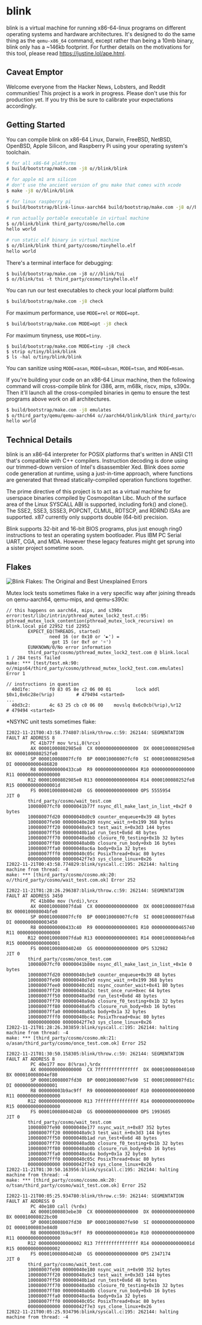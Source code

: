# blink

blink is a virtual machine for running x86-64-linux programs on different
operating systems and hardware architectures. It's designed to do the
same thing as the `qemu-x86_64` command, except rather than being a 10mb
binary, blink only has a ~146kb footprint. For further details on the
motivations for this tool, please read <https://justine.lol/ape.html>.

## Caveat Emptor

Welcome everyone from the Hacker News, Lobsters, and Reddit communities!
This project is a work in progress. Please don't use this for production
yet. If you try this be sure to calibrate your expectations accordingly.

## Getting Started

You can compile blink on x86-64 Linux, Darwin, FreeBSD, NetBSD, OpenBSD,
Apple Silicon, and Raspberry Pi using your operating system's toolchain.

```sh
# for all x86-64 platforms
$ build/bootstrap/make.com -j8 o//blink/blink

# for apple m1 arm silicon
# don't use the ancient version of gnu make that comes with xcode
$ make -j8 o//blink/blink

# for linux raspberry pi
$ build/bootstrap/blink-linux-aarch64 build/bootstrap/make.com -j8 o//blink/blink

# run actually portable executable in virtual machine
$ o//blink/blink third_party/cosmo/hello.com
hello world

# run static elf binary in virtual machine
$ o//blink/blink third_party/cosmo/tinyhello.elf
hello world
```

There's a terminal interface for debugging:

```
$ build/bootstrap/make.com -j8 o///blink/tui
$ o//blink/tui -t third_party/cosmo/tinyhello.elf
```

You can run our test executables to check your local platform build:

```sh
$ build/bootstrap/make.com -j8 check
```

For maximum performance, use `MODE=rel` or `MODE=opt`.

```sh
$ build/bootstrap/make.com MODE=opt -j8 check
```

For maximum tinyness, use `MODE=tiny`.

```
$ build/bootstrap/make.com MODE=tiny -j8 check
$ strip o/tiny/blink/blink
$ ls -hal o/tiny/blink/blink
```

You can sanitize using `MODE=asan`, `MODE=ubsan`, `MODE=tsan`, and
`MODE=msan`.

If you're building your code on an x86-64 Linux machine, then the
following command will cross-compile blink for i386, arm, m68k, riscv,
mips, s390x. Then it'll launch all the cross-compiled binaries in qemu
to ensure the test programs above work on all architectures.

```sh
$ build/bootstrap/make.com -j8 emulates
$ o/third_party/qemu/qemu-aarch64 o//aarch64/blink/blink third_party/cosmo/hello.com
hello world
```

## Technical Details

blink is an x86-64 interpreter for POSIX platforms that's written in
ANSI C11 that's compatible with C++ compilers. Instruction decoding is
done using our trimmed-down version of Intel's disassembler Xed. Blink
does *some* code generation at runtime, using a just-in-time approach,
where functions are generated that thread statically-compiled operation
functions together.

The prime directive of this project is to act as a virtual machine for
userspace binaries compiled by Cosmopolitan Libc. Much of the surface
area of the Linux SYSCALL ABI is supported, including fork() and
clone(). The SSE2, SSE3, SSSE3, POPCNT, CLMUL, RDTSCP, and RDRND ISAs
are supported. x87 currently only supports double (64-bit) precision.

Blink supports 32-bit and 16-bit BIOS programs, plus just enough ring0
instructions to test an operating system bootloader. Plus IBM PC Serial
UART, CGA, and MDA. However these legacy features might get sprung into
a sister project sometime soon.

## Flakes

![Blink Flakes: The Original and Best Unexplained Errors](test/flakes.png)

Mutex lock tests sometimes flake in a very specific way after joining
threads on qemu-aarch64, qemu-mips, and qemu-s390x:

```
// this happens on aarch64, mips, and s390x
error:test/libc/intrin/pthread_mutex_lock2_test.c:95: pthread_mutex_lock_contention(pthread_mutex_lock_recursive) on blink.local pid 22952 tid 22952
        EXPECT_EQ(THREADS, started)
                need 16 (or 0x10 or '►') =
                 got 15 (or 0xf or '☼')
        EUNKNOWN/0/No error information
        third_party/cosmo/pthread_mutex_lock2_test.com @ blink.local
1 / 284 tests failed
make: *** [test/test.mk:90: o//mips64/third_party/cosmo/pthread_mutex_lock2_test.com.emulates] Error 1

// instructions in question
  40d1fe:       f0 83 05 8e c2 06 00 01         lock addl $0x1,0x6c28e(%rip)        # 479494 <started>
...
  40d3c2:       4c 63 25 cb c0 06 00    movslq 0x6c0cb(%rip),%r12        # 479494 <started>

```

*NSYNC unit tests sometimes flake:

```
I2022-11-21T00:43:58.774807:blink/throw.c:59: 262144: SEGMENTATION FAULT AT ADDRESS 8
         PC 41b77f mov %rsi,8(%rcx)
         AX 00001000802985e8  CX 0000000000000000  DX 00001000802985e8  BX 0000100080252fe0
         SP 000010008007fcf0  BP 000010008007fcf0  SI 00001000802985e8  DI 0000000000486820
         R8 0000000000433ca0  R9 0000000000000004 R10 0000000000000000 R11 0000000000000000
        R12 00001000802985e0 R13 0000000000000004 R14 0000100080252fe8 R15 000000000000001d
         FS 0000100080040240  GS 0000000000000000 OPS 5555954          JIT 0
        third_party/cosmo/wait_test.com
        10008007fcf0 00000041b77f nsync_dll_make_last_in_list_+0x2f 0 bytes
        10008007fd20 00000040d0c9 counter_enqueue+0x39 48 bytes
        10008007fe90 00000040e289 nsync_wait_n+0x199 368 bytes
        10008007ff20 00000040a9c3 test_wait_n+0x3d3 144 bytes
        10008007ff50 00000040b1ad run_test+0x6d 48 bytes
        10008007ff70 00000040adbb closure_f0_testing+0x1b 32 bytes
        10008007ff80 00000040ab0b closure_run_body+0xb 16 bytes
        10008007ffa0 00000040ac6a body+0x1a 32 bytes
        10008007fff0 00000040c05c PosixThread+0xac 80 bytes
        000000000000 00000042f7e3 sys_clone_linux+0x26
I2022-11-21T00:43:58.774829:blink/syscall.c:195: 262144: halting machine from thread: -4
make: *** [third_party/cosmo/cosmo.mk:20: o//third_party/cosmo/wait_test.com.ok] Error 252

I2022-11-21T01:28:26.296387:blink/throw.c:59: 262144: SEGMENTATION FAULT AT ADDRESS 3450
         PC 41b80e mov (%rdi),%rcx
         AX 000010008007fda8  CX 0000000000000000  DX 000010008007fda8  BX 000010008004bfe0
         SP 000010008007fcf0  BP 000010008007fcf0  SI 000010008007fda8  DI 0000000000003450
         R8 0000000000433c40  R9 0000000000000001 R10 0000000000465740 R11 0000000000000000
        R12 000010008007fda0 R13 0000000000000001 R14 000010008004bfe8 R15 0000000000000001
         FS 0000100080040240  GS 0000000000000000 OPS 532982           JIT 0
        third_party/cosmo/once_test.com
        10008007fcf0 00000041b80e nsync_dll_make_last_in_list_+0x1e 0 bytes
        10008007fd20 00000040cbe9 counter_enqueue+0x39 48 bytes
        10008007fe90 00000040d7e9 nsync_wait_n+0x199 368 bytes
        10008007fee0 00000040cdd1 nsync_counter_wait+0x41 80 bytes
        10008007ff20 00000040a52c test_once_run+0xec 64 bytes
        10008007ff50 00000040ad9d run_test+0x6d 48 bytes
        10008007ff70 00000040a9ab closure_f0_testing+0x1b 32 bytes
        10008007ff80 00000040a6fb closure_run_body+0xb 16 bytes
        10008007ffa0 00000040a85a body+0x1a 32 bytes
        10008007fff0 00000040bc4c PosixThread+0xac 80 bytes
        000000000000 00000042f7e3 sys_clone_linux+0x26
I2022-11-21T01:28:26.303859:blink/syscall.c:195: 262144: halting machine from thread: -4
make: *** [third_party/cosmo/cosmo.mk:21: o/asan/third_party/cosmo/once_test.com.ok] Error 252

I2022-11-21T01:30:50.158305:blink/throw.c:59: 262144: SEGMENTATION FAULT AT ADDRESS 8
         PC 40e177 mov 8(%rax),%rdx
         AX 0000000000000000  CX 7fffffffffffffff  DX 0000100080040140  BX 000010008004ef80
         SP 000010008007fd30  BP 000010008007fe90  SI 000010008007fd1c  DI 0000000000000001
         R8 000000003b9ac9ff  R9 000000000000000f R10 0000000000000000 R11 0000000000000000
        R12 0000000000000000 R13 7fffffffffffffff R14 000000000000000e R15 0000000000000000
         FS 0000100080040240  GS 0000000000000000 OPS 1993605          JIT 0
        third_party/cosmo/wait_test.com
        10008007fe90 00000040e177 nsync_wait_n+0x87 352 bytes
        10008007ff20 00000040a9c3 test_wait_n+0x3d3 144 bytes
        10008007ff50 00000040b1ad run_test+0x6d 48 bytes
        10008007ff70 00000040adbb closure_f0_testing+0x1b 32 bytes
        10008007ff80 00000040ab0b closure_run_body+0xb 16 bytes
        10008007ffa0 00000040ac6a body+0x1a 32 bytes
        10008007fff0 00000040c05c PosixThread+0xac 80 bytes
        000000000000 00000042f7e3 sys_clone_linux+0x26
I2022-11-21T01:30:50.163956:blink/syscall.c:195: 262144: halting machine from thread: -4
make: *** [third_party/cosmo/cosmo.mk:20: o/tsan/third_party/cosmo/wait_test.com.ok] Error 252

I2022-11-21T00:05:25.934780:blink/throw.c:59: 262144: SEGMENTATION FAULT AT ADDRESS 0
         PC 40e180 call (%rdx)
         AX 00001000803ebe30  CX 0000000000000000  DX 0000000000000000  BX 000010008022bc00
         SP 000010008007fd30  BP 000010008007fe90  SI 0000000000000000  DI 00001000803e84d0
         R8 000000003b9ac9ff  R9 000000000000001e R10 0000000000000000 R11 0000000000000000
        R12 0000000000000002 R13 7fffffffffffffff R14 000000000000001d R15 0000000000000002
         FS 0000100080040240  GS 0000000000000000 OPS 2347174          JIT 0
        third_party/cosmo/wait_test.com
        10008007fe90 00000040e180 nsync_wait_n+0x90 352 bytes
        10008007ff20 00000040a9c3 test_wait_n+0x3d3 144 bytes
        10008007ff50 00000040b1ad run_test+0x6d 48 bytes
        10008007ff70 00000040adbb closure_f0_testing+0x1b 32 bytes
        10008007ff80 00000040ab0b closure_run_body+0xb 16 bytes
        10008007ffa0 00000040ac6a body+0x1a 32 bytes
        10008007fff0 00000040c05c PosixThread+0xac 80 bytes
        000000000000 00000042f7e3 sys_clone_linux+0x26
I2022-11-21T00:05:25.934796:blink/syscall.c:195: 262144: halting machine from thread: -4
```
